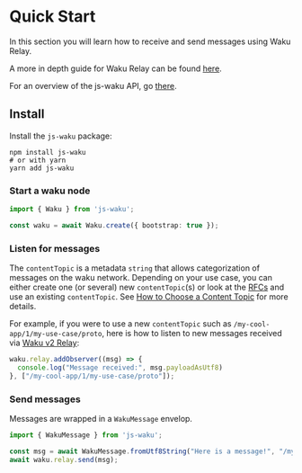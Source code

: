 # Quick Start

In this section you will learn how to receive and send messages using Waku Relay.

A more in depth guide for Waku Relay can be found [here](guides/relay_receive_send_messages.md).

For an overview of the js-waku API, go [there](overview.md).

## Install

Install the `js-waku` package:

```shell
npm install js-waku
# or with yarn
yarn add js-waku
```

### Start a waku node

```ts
import { Waku } from 'js-waku';

const waku = await Waku.create({ bootstrap: true });
```

### Listen for messages

The `contentTopic` is a metadata `string` that allows categorization of messages on the waku network.
Depending on your use case, you can either create one (or several) new `contentTopic`(s)
or look at the [RFCs](https://rfc.vac.dev/) and use an existing `contentTopic`.
See [How to Choose a Content Topic](guides/choose_content_topic.md) for more details.

For example, if you were to use a new `contentTopic` such as `/my-cool-app/1/my-use-case/proto`,
here is how to listen to new messages received via [Waku v2 Relay](https://rfc.vac.dev/spec/11/):

```ts
waku.relay.addObserver((msg) => {
  console.log("Message received:", msg.payloadAsUtf8)
}, ["/my-cool-app/1/my-use-case/proto"]);
```

### Send messages

Messages are wrapped in a `WakuMessage` envelop.

```ts
import { WakuMessage } from 'js-waku';

const msg = await WakuMessage.fromUtf8String("Here is a message!", "/my-cool-app/1/my-use-case/proto")
await waku.relay.send(msg);
```
